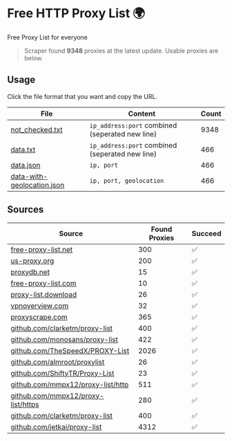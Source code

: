 
# Free HTTP Proxy List 🌍

Free Proxy List for everyone

> Scraper found **9348** proxies at the latest update. Usable proxies are below.

## Usage

Click the file format that you want and copy the URL.


|File|Content|Count|
|----|-------|-----|
|[not_checked.txt](https://raw.githubusercontent.com/yemixzy/proxy-list/main/proxy-list/not_checked.txt)|`ip_address:port` combined (seperated new line)|9348|
|[data.txt](https://raw.githubusercontent.com/yemixzy/proxy-list/main/proxy-list/data.txt)|`ip_address:port` combined (seperated new line)|466|
|[data.json](https://raw.githubusercontent.com/yemixzy/proxy-list/main/proxy-list/data.json)|`ip, port`|466|
|[data-with-geolocation.json](https://raw.githubusercontent.com/yemixzy/proxy-list/main/proxy-list/data-with-geolocation.json)|`ip, port, geolocation`|466|

## Sources

|Source|Found Proxies|Succeed|
|------|-------------|-------|
|[free-proxy-list.net](https://free-proxy-list.net)|300|✅|
|[us-proxy.org](https://www.us-proxy.org)|200|✅|
|[proxydb.net](http://proxydb.net)|15|✅|
|[free-proxy-list.com](https://free-proxy-list.com/?page=&port=&type%5B%5D=http&type%5B%5D=https&up_time=0&search=Search)|10|✅|
|[proxy-list.download](https://www.proxy-list.download/HTTP)|26|✅|
|[vpnoverview.com](https://vpnoverview.com/privacy/anonymous-browsing/free-proxy-servers)|32|✅|
|[proxyscrape.com](https://api.proxyscrape.com/v2/?request=displayproxies&protocol=http&timeout=10000&country=all&ssl=all&anonymity=all)|365|✅|
|[github.com/clarketm/proxy-list](https://raw.githubusercontent.com/clarketm/proxy-list/master/proxy-list-raw.txt)|400|✅|
|[github.com/monosans/proxy-list](https://raw.githubusercontent.com/monosans/proxy-list/main/proxies/http.txt)|422|✅|
|[github.com/TheSpeedX/PROXY-List](https://raw.githubusercontent.com/TheSpeedX/PROXY-List/master/http.txt)|2026|✅|
|[github.com/almroot/proxylist](https://raw.githubusercontent.com/almroot/proxylist/master/list.txt)|26|✅|
|[github.com/ShiftyTR/Proxy-List](https://raw.githubusercontent.com/ShiftyTR/Proxy-List/master/http.txt)|23|✅|
|[github.com/mmpx12/proxy-list/http](https://raw.githubusercontent.com/mmpx12/proxy-list/master/http.txt)|511|✅|
|[github.com/mmpx12/proxy-list/https](https://raw.githubusercontent.com/mmpx12/proxy-list/master/https.txt)|280|✅|
|[github.com/clarketm/proxy-list](https://raw.githubusercontent.com/clarketm/proxy-list/master/proxy-list-raw.txt)|400|✅|
|[github.com/jetkai/proxy-list](https://raw.githubusercontent.com/jetkai/proxy-list/main/online-proxies/txt/proxies.txt)|4312|✅|


